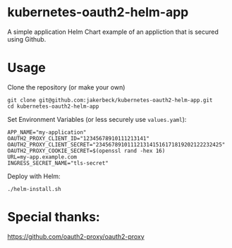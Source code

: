 # kubernetes-oauth2-helm-app
A simple application Helm Chart example of an appliction that is secured using Github.

# Usage
Clone the repository (or make your own)
```
git clone git@github.com:jakerbeck/kubernetes-oauth2-helm-app.git
cd kubernetes-oauth2-helm-app
```

Set Environment Variables (or less securely use `values.yaml`):
```
APP_NAME="my-application"
OAUTH2_PROXY_CLIENT_ID="12345678910111213141"
OAUTH2_PROXY_CLIENT_SECRET="2345678910111213141516171819202122232425"
OAUTH2_PROXY_COOKIE_SECRET=$(openssl rand -hex 16)
URL=my-app.example.com
INGRESS_SECRET_NAME="tls-secret"
```

Deploy with Helm:
```
./helm-install.sh
```

# Special thanks:
https://github.com/oauth2-proxy/oauth2-proxy
